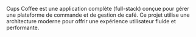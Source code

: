 Cups Coffee est une application complète (full-stack) conçue pour gérer une plateforme de commande et de gestion de café. Ce projet utilise une architecture moderne pour offrir une expérience utilisateur fluide et performante.

